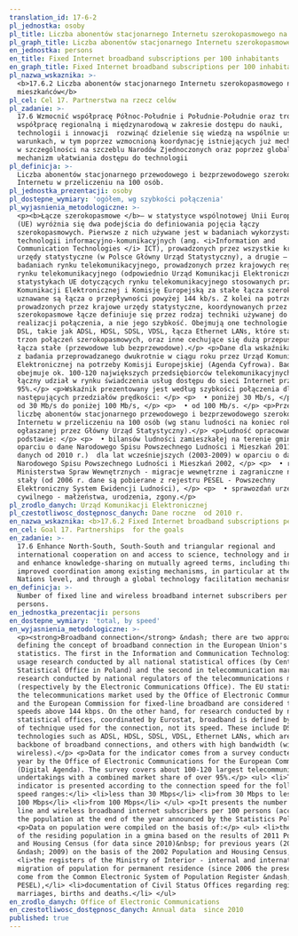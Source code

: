 ```yaml
---
translation_id: 17-6-2
pl_jednostka: osoby
pl_title: Liczba abonentów stacjonarnego Internetu szerokopasmowego na 100 mieszkańców
pl_graph_title: Liczba abonentów stacjonarnego Internetu szerokopasmowego na 100 mieszkańców
en_jednostka: persons
en_title: Fixed Internet broadband subscriptions per 100 inhabitants
en_graph_title: Fixed Internet broadband subscriptions per 100 inhabitants
pl_nazwa_wskaznika: >-
  <b>17.6.2 Liczba abonentów stacjonarnego Internetu szerokopasmowego na 100
  mieszkańców</b>
pl_cel: Cel 17. Partnerstwa na rzecz celów
pl_zadanie: >-
  17.6 Wzmocnić współpracę Północ-Południe i Południe-Południe oraz trójstronną,
  współpracę regionalną i międzynarodową w zakresie dostępu do nauki,
  technologii i innowacji  rozwinąć dzielenie się wiedzą na wspólnie ustalonych
  warunkach, w tym poprzez wzmocnioną koordynację istniejących już mechanizmów,
  w szczególności na szczeblu Narodów Zjednoczonych oraz poprzez globalny
  mechanizm ułatwiania dostępu do technologii
pl_definicja: >-
  Liczba abonentów stacjonarnego przewodowego i bezprzewodowego szerokopasmowego
  Internetu w przeliczeniu na 100 osób.
pl_jednostka_prezentacji: osoby
pl_dostepne_wymiary: 'ogółem, wg szybkości połączenia'
pl_wyjasnienia_metodologiczne: >-
  <p><b>Łącze szerokopasmowe </b>– w statystyce wspólnotowej Unii Europejskiej
  (UE) wyróżnia się dwa podejścia do definiowania pojęcia łączy
  szerokopasmowych. Pierwsze z nich używane jest w badaniach wykorzystania
  technologii informacyjno-komunikacyjnych (ang. <i>Information and
  Communication Technologies </i> ICT), prowadzonych przez wszystkie krajowe
  urzędy statystyczne (w Polsce Główny Urząd Statystyczny), a drugie – w
  badaniach rynku telekomunikacyjnego, prowadzonych przez krajowych regulatorów
  rynku telekomunikacyjnego (odpowiednio Urząd Komunikacji Elektronicznej). W
  statystykach UE dotyczących rynku telekomunikacyjnego stosowanych przez Urząd
  Komunikacji Elektronicznej i Komisję Europejską za stałe łącza szerokopasmowe
  uznawane są łącza o przepływności powyżej 144 kb/s. Z kolei na potrzeby badań
  prowadzonych przez krajowe urzędy statystyczne, koordynowanych przez Eurostat,
  szerokopasmowe łącze definiuje się przez rodzaj techniki używanej do
  realizacji połączenia, a nie jego szybkość. Obejmują one technologie z rodziny
  DSL, takie jak ADSL, HDSL, SDSL, VDSL, łącza Ethernet LANs, które stanowią
  trzon połączeń szerokopasmowych, oraz inne cechujące się dużą przepustowością
  łącza stałe (przewodowe lub bezprzewodowe).</p> <p>Dane dla wskaźnika pochodzą
  z badania przeprowadzanego dwukrotnie w ciągu roku przez Urząd Komunikacji
  Elektronicznej na potrzeby Komisji Europejskiej (Agenda Cyfrowa). Badanie
  obejmuje ok. 100-120 największych przedsiębiorców telekomunikacyjnych, których
  łączny udział w rynku świadczenia usług dostępu do sieci Internet przekracza
  95%.</p> <p>Wskaźnik prezentowany jest według szybkości połączenia dla
  następujących przedziałów prędkości: </p> <p>  • poniżej 30 Mb/s, </p> <p>  •
  od 30 Mb/s do poniżej 100 Mb/s, </p> <p>  • od 100 Mb/s. </p> <p>Przedstawia
  liczbę abonentów stacjonarnego przewodowego i bezprzewodowego szerokopasmowego
  Internetu w przeliczeniu na 100 osób (wg stanu ludności na koniec roku
  ogłaszanej przez Główny Urząd Statystyczny).</p> <p>Ludność opracowano na
  podstawie: </p> <p>  • bilansów ludności zamieszkałej na terenie gminy w
  oparciu o dane Narodowego Spisu Powszechnego Ludności i Mieszkań 2011 (dla
  danych od 2010 r.)  dla lat wcześniejszych (2003-2009) w oparciu o dane
  Narodowego Spisu Powszechnego Ludności i Mieszkań 2002, </p> <p>  • rejestrów
  Ministerstwa Spraw Wewnętrznych - migracje wewnętrzne i zagraniczne na pobyt
  stały (od 2006 r. dane są pobierane z rejestru PESEL - Powszechny
  Elektroniczny System Ewidencji Ludności), </p> <p>  • sprawozdań urzędów stanu
  cywilnego - małżeństwa, urodzenia, zgony.</p>
pl_zrodlo_danych: Urząd Komunikacji Elektronicznej
pl_czestotliwosc_dostępnosc_danych: Dane roczne  od 2010 r.
en_nazwa_wskaznika: <b>17.6.2 Fixed Internet broadband subscriptions per 100 inhabitants</b>
en_cel: Goal 17. Partnerships  for the goals
en_zadanie: >-
  17.6 Enhance North-South, South-South and triangular regional and
  international cooperation on and access to science, technology and innovation
  and enhance knowledge-sharing on mutually agreed terms, including through
  improved coordination among existing mechanisms, in particular at the United
  Nations level, and through a global technology facilitation mechanism
en_definicja: >-
  Number of fixed line and wireless broadband internet subscribers per 100
  persons.
en_jednostka_prezentacji: persons
en_dostepne_wymiary: 'total, by speed'
en_wyjasnienia_metodologiczne: >-
  <p><strong>Broadband connection</strong> &ndash; there are two approaches to
  defining the concept of broadband connection in the European Union's (EU)
  statistics. The first in the Information and Communication Technologies (ICT)
  usage research conducted by all national statistical offices (by Central
  Statistical Office in Poland) and the second in telecommunication market
  research conducted by national regulators of the telecommunications market
  (respectively by the Electronic Communications Office). The EU statistics on
  the telecommunications market used by the Office of Electronic Communications
  and the European Commission for fixed-line broadband are considered those with
  speeds above 144 kbps. On the other hand, for research conducted by national
  statistical offices, coordinated by Eurostat, broadband is defined by the type
  of technique used for the connection, not its speed. These include DSL
  technologies such as ADSL, HDSL, SDSL, VDSL, Ethernet LANs, which are the
  backbone of broadband connections, and others with high bandwidth (wired or
  wireless).</p> <p>Data for the indicator comes from a survey conducted twice a
  year by the Office of Electronic Communications for the European Commission
  (Digital Agenda). The survey covers about 100-120 largest telecommunications
  undertakings with a combined market share of over 95%.</p> <ul> <li>The
  indicator is presented according to the connection speed for the following
  speed ranges:</li> <li>less than 30 Mbps</li> <li>from 30 Mbps to less than
  100 Mbps</li> <li>from 100 Mbps</li> </ul> <p>It presents the number of fixed
  line and wireless broadband internet subscribers per 100 persons (according to
  the population at the end of the year announced by the Statistics Poland).</p>
  <p>Data on population were compiled on the basis of:</p> <ul> <li>the balances
  of the residing population in a gmina based on the results of 2011 Population
  and Housing Census (for data since 2010)&nbsp; for previous years (2003
  &ndash; 2009) on the basis of the 2002 Population and Housing Census,</li>
  <li>the registers of the Ministry of Interior - internal and international
  migration of population for permanent residence (since 2006 the presented data
  come from the Common Electronic System of Population Register &ndash;
  PESEL),</li> <li>documentation of Civil Status Offices regarding registered
  marriages, births and deaths.</li> </ul>
en_zrodlo_danych: Office of Electronic Communications
en_czestotliwosc_dostępnosc_danych: Annual data  since 2010
published: true
---
```

